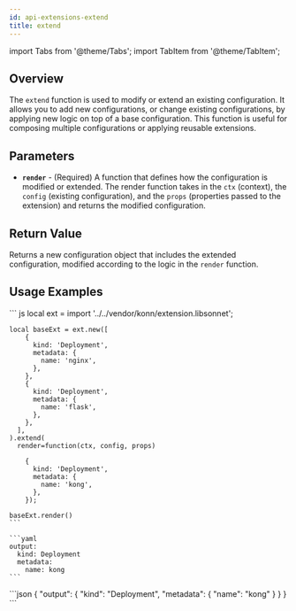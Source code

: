 ```yaml
---
id: api-extensions-extend
title: extend
---
```


import Tabs from '@theme/Tabs';
import TabItem from '@theme/TabItem';



## Overview
The `extend` function is used to modify or extend an existing configuration. It allows you to add new configurations, or change existing configurations, by applying new logic on top of a base configuration. This function is useful for composing multiple configurations or applying reusable extensions.

## Parameters
- **`render`** - (Required) A function that defines how the configuration is modified or extended. The render function takes in the `ctx` (context), the `config` (existing configuration), and the `props` (properties passed to the extension) and returns the modified configuration.

## Return Value
Returns a new configuration object that includes the extended configuration, modified according to the logic in the `render` function.

## Usage Examples


<Tabs>
     <TabItem value="jsonnet" label="Jsonnet" default>
    ``` js
    local ext = import '../../vendor/konn/extension.libsonnet';

    local baseExt = ext.new([
        {
          kind: 'Deployment',
          metadata: {
            name: 'nginx',
          },
        },
        {
          kind: 'Deployment',
          metadata: {
            name: 'flask',
          },
        },
      ],
    ).extend(
      render=function(ctx, config, props)

        {
          kind: 'Deployment',
          metadata: {
            name: 'kong',
          },
        });

    baseExt.render()
    ``` 
  </TabItem>
  <TabItem value="yaml" label="YAML Output">

    ```yaml
    output:
      kind: Deployment
      metadata:
        name: kong
    ```
  </TabItem>
  <TabItem value="json" label="JSON Output">
    ```json
    {
       "output": {
          "kind": "Deployment",
          "metadata": {
             "name": "kong"
          }
       }
    }
    ```
    </TabItem>
</Tabs>